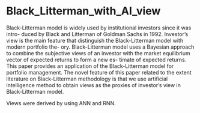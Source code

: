 # Black_Litterman_with_AI_view

<p> Black-Litterman model is widely used by institutional investors since it was intro- duced by Black and Litterman of Goldman Sachs in 1992. Investor’s view is the main feature that distinguish the Black-Litterman model with modern portfolio the- ory. Black-Litterman model uses a Bayesian approach to combine the subjective views of an investor with the market equilibrium vector of expected returns to form a new es- timate of expected returns. This paper provides an application of the Black-Litterman model for portfolio management. The novel feature of this paper related to the extent literature on Black-Litterman methodology is that we use artificial intelligence method to obtain views as the proxies of investor’s view in Black-Litterman model.</p>

<p> Views were derived by using ANN and RNN.</p>

